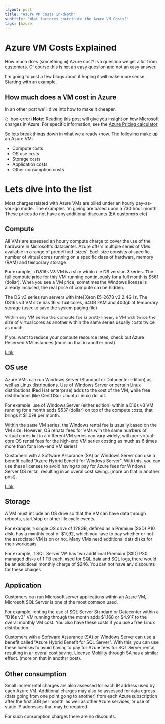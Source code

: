 ```yaml
---
layout: post
title: "Azure VM costs in-depth"
subtitle: "What factores contribute the Azure VM Costs?"
tags: [Azure]
---
```


# Azure VM Costs Explained

How much does (something in) Azure cost? Is a question we get a lot from customers.
Of course this is not an easy question and not an easy answer.

I'm going to post a few blogs about it hoping it will make more sense. Starting with an example.

## How much does a VM cost in Azure

In an other post we'll dive into how to make it cheaper.

{: .box-error}
**Note:** Reading this post will give you insight on how Microsoft charges in Azure. For specific information, see the [Azure Pricing calculator](https://azure.microsoft.com/en-us/pricing/calculator/)

So lets break things down in what we already know. The following make up an Azure VM:

- Compute costs
- OS use costs
- Storage costs
- Application costs
- Other consumption costs

# Lets dive into the list

Most charges related with Azure VMs are billed under an hourly pay-as-you-go model.
The examples I'm giving are based upon a 730-hour month. These prices do not have any additional discounts (EA customers etc)

## Compute

All VMs are assessed an hourly compute charge to cover the use of the hardware in Microsoft's datacenter.
Azure offers multiple series of VMs available in a range of predefined 'sizes'.
Each size consists of specific number of virtual cores running on a specific class of hardware, memory (RAM) and temporary storage.

For example, a DS16s V3 VM is a size within the DS version 3 series.
The full compute price for this VM, running continuously for a full month is $561 (dollar).
When you see a VM price, sometimes the Windows license is already included, the real price of compute can be hidden.

The DS v3 series run servers with Intel Xeon E5-2673 v3 2.4GHz. The DS16s v3 VM size has 16 virtual cores, 64GB RAM and 400gb of temporary storage (used to save the system paging file)

Within any VM series the compute fee is pretty linear; a VM with twice the size of virtual cores as another within the same series usually costs twice as much.

If you want to reduce your compute resource rates, check out Azure Reserved VM Instances (more on that in another post)

[Link](https://docs.microsoft.com/en-us/azure/virtual-machines/windows/sizes)

## OS use

Azure VMs can run Windows Server (Standard or Datacenter edition) as well as Linux distributions.
Use of Windows Server or certain Linux distributions (Red Hat enterprise) adds to the cost of the VM, while free distributions (like CentOSor Ubuntu Linux) do not.

For example, use of Windows Server (either edition) within a D16s v3 VM running for a month adds $537 (dollar) on top of the compute costs, that brings it $1.098 per month.

Within the same VM series, the Windows rental fee is usually based on the VM size. However, OS renatal fees for VMs with the same numbers of virtual cores but in a different VM series can vary widely, with per-virtual-core OS rental fees for the high-end VM series costing as much as 6 times more than for a low-end VM series!

Customers with a Software Assurance (SA) on Windows Server can use a benefit called "Azure Hybrid Benefit for Windows Server".
With this, you can use these licenses to avoid having to pay for Azure fees for Windows Server OS rental, resulting in an overal cost saving. (more on that in another post).

[Link](https://azure.microsoft.com/en-us/pricing/hybrid-benefit/)

## Storage

A VM must include an OS drive so that the VM can have data through reboots, start/stop or other life cycle events.

For example, a single OS drive of 128GB, defined as a Premium (SSD) P10 disk, has a monthly cost of $17,92, which you have to pay whether or not the associated VM is on or not. Many VMs need additional data disks for their workloads.

For example, If SQL Server VM has two additional Premium (SSD) P30 managed disks of 1 TB each, used for SQL data and SQL logs, there would be an additional monthly charge of $246. You can not have any discounts for these charges

## Application

Customers can run Microsoft server applications within an Azure VM, Microsoft SQL Server is one of the most common used.

For example, renting the use of SQL Server Standard or Datacenter within a "D16s v3" VM running through the month adds $1.168 or $4.917 to the overal monthly VM cost. You also have these costs if you use a free Linux distribution.

Customers with a Software Assurance (SA) on Windows Server can use a benefit called "Azure Hybrid Benefit for SQL Server".
With this, you can use these licenses to avoid having to pay for Azure fees for SQL Server rental, resulting in an overal cost saving. License Mobility through SA has a similar effect. (more on that in another post).

## Other consumption

Small incremental charges are also assessed for each IP address used by each Azure VM.
Additional charges may also be assessed for data egress (data going from one point going to another) from each Azure subscription after the first 5GB per month, as well as other Azure services, or use of static IP addresses that may be required. 

For such consumption charges there are no discounts.